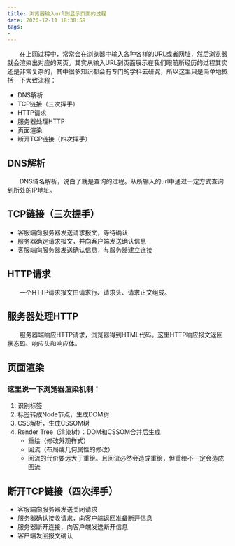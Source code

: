 ```yaml
---
title: 浏览器输入url到显示页面的过程
date: 2020-12-11 18:38:59
tags:
- 
---
```


&ensp;&ensp;&ensp;&ensp;在上网过程中，常常会在浏览器中输入各种各样的URL或者网址，然后浏览器就会渲染出对应的网页。其实从输入URL到页面展示在我们眼前所经历的过程其实还是非常复杂的，其中很多知识都会有专门的学科去研究，所以这里只是简单地概括一下大致流程：
<!--more-->
* DNS解析
* TCP链接（三次挥手）
* HTTP请求
* 服务器处理HTTP
* 页面渲染
* 断开TCP链接（四次挥手）


## DNS解析
&ensp;&ensp;&ensp;&ensp;DNS域名解析，说白了就是查询的过程。从所输入的url中通过一定方式查询到所处的IP地址。

## TCP链接（三次握手）
- 客服端向服务器发送请求报文，等待确认
- 服务器确定请求报文，并向客户端发送确认信息
- 客服端向服务器发送确认信息，与服务器建立连接

## HTTP请求
&ensp;&ensp;&ensp;&ensp;一个HTTP请求报文由请求行、请求头、请求正文组成。

## 服务器处理HTTP
&ensp;&ensp;&ensp;&ensp;服务器端响应HTTP请求，浏览器得到HTML代码。这里HTTP响应报文返回状态码、响应头和响应体。

## 页面渲染
### 这里说一下浏览器渲染机制：
1. 识别标签
2. 标签转成Node节点，生成DOM树
3. CSS解析，生成CSSOM树
4. Render Tree（渲染树）：DOM和CSSOM合并后生成
    - 重绘（修改外观样式）
    - 回流（布局或几何属性的修改）
    - 回流的代价要远大于重绘。且回流必然会造成重绘，但重绘不一定会造成回流


## 断开TCP链接（四次挥手）
- 客服端向服务器发送关闭请求
- 服务器确认接收请求，向客户端返回准备断开信息
- 服务器断开连接，向客户端发送断开信息
- 客户端发回报文确认
